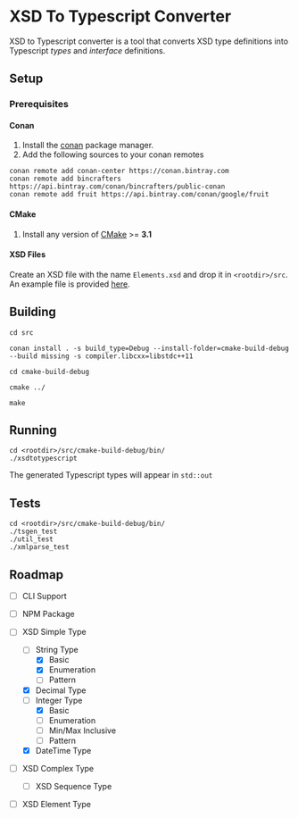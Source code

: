 # XSD To Typescript Converter

XSD to Typescript converter is a tool that converts XSD type definitions into Typescript _types_ and _interface_ definitions.

## Setup

### Prerequisites

#### Conan

1. Install the [conan](https://docs.conan.io/en/latest/installation.html) package manager.
2. Add the following sources to your conan remotes

```
conan remote add conan-center https://conan.bintray.com
conan remote add bincrafters https://api.bintray.com/conan/bincrafters/public-conan
conan remote add fruit https://api.bintray.com/conan/google/fruit
```

#### CMake

1. Install any version of [CMake](https://cmake.org/download/) >= **3.1**

#### XSD Files

Create an XSD file with the name `Elements.xsd` and drop it in `<rootdir>/src`. An example file is provided [here](SampleXSD.xml).

## Building

```
cd src

conan install . -s build_type=Debug --install-folder=cmake-build-debug --build missing -s compiler.libcxx=libstdc++11

cd cmake-build-debug

cmake ../

make
```

## Running

```
cd <rootdir>/src/cmake-build-debug/bin/
./xsdtotypescript
```

The generated Typescript types will appear in `std::out`

## Tests

```
cd <rootdir>/src/cmake-build-debug/bin/
./tsgen_test
./util_test
./xmlparse_test
```

## Roadmap

- [ ] CLI Support
- [ ] NPM Package

- [ ] XSD Simple Type
  - [ ] String Type
    - [x] Basic
    - [x] Enumeration
    - [ ] Pattern
  - [x] Decimal Type
  - [ ] Integer Type
    - [x] Basic
    - [ ] Enumeration
    - [ ] Min/Max Inclusive
    - [ ] Pattern
  - [x] DateTime Type
- [ ] XSD Complex Type
  - [ ] XSD Sequence Type
- [ ] XSD Element Type
